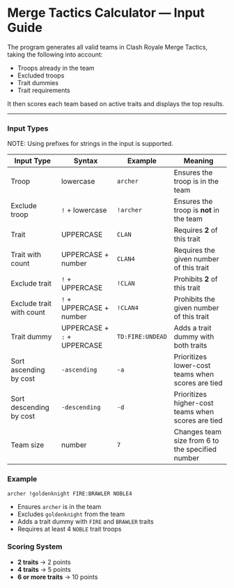 # Merge Tactics Calculator — Input Guide
The program generates all valid teams in Clash Royale Merge Tactics, taking the following into account:  
- Troops already in the team
- Excluded troops
- Trait dummies  
- Trait requirements

It then scores each team based on active traits and displays the top results.

---

### Input Types
NOTE: Using prefixes for strings in the input is supported.

| Input Type | Syntax | Example | Meaning |
|-------------|---------|----------|----------|
| Troop | lowercase | `archer` | Ensures the troop is in the team |
| Exclude troop | `!` + lowercase | `!archer` | Ensures the troop is **not** in the team |
| Trait | UPPERCASE | `CLAN` | Requires **2** of this trait |
| Trait with count | UPPERCASE + number | `CLAN4` | Requires the given number of this trait |
| Exclude trait | `!` + UPPERCASE | `!CLAN` | Prohibits **2** of this trait |
| Exclude trait with count | `!` + UPPERCASE + number | `!CLAN4` | Prohibits the given number of this trait |
| Trait dummy | UPPERCASE + `:` + UPPERCASE | `TD:FIRE:UNDEAD` | Adds a trait dummy with both traits |
| Sort ascending by cost | `-ascending` | `-a` | Prioritizes lower-cost teams when scores are tied |
| Sort descending by cost | `-descending` | `-d` | Prioritizes higher-cost teams when scores are tied |
| Team size | number | `7` | Changes team size from 6 to the specified number |

### Example

```
archer !goldenknight FIRE:BRAWLER NOBLE4
```
- Ensures `archer` is in the team
- Excludes `goldenknight` from the team
- Adds a trait dummy with `FIRE` and `BRAWLER` traits
- Requires at least 4 `NOBLE` trait troops

### Scoring System

- **2 traits** → 2 points  
- **4 traits** → 5 points  
- **6 or more traits** → 10 points